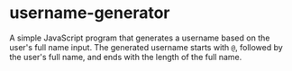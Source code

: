 # username-generator
A simple JavaScript program that generates a username based on the user's full name input. The generated username starts with `@`, followed by the user's full name, and ends with the length of the full name.
